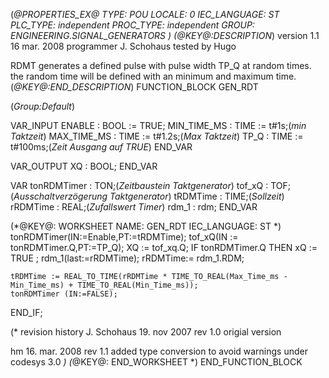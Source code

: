 (*@PROPERTIES_EX@
TYPE: POU
LOCALE: 0
IEC_LANGUAGE: ST
PLC_TYPE: independent
PROC_TYPE: independent
GROUP: ENGINEERING.SIGNAL_GENERATORS
*)
(*@KEY@:DESCRIPTION*)
version 1.1	16 mar. 2008
programmer 	J. Schohaus
tested by	Hugo

RDMT generates a defined pulse with pulse width TP_Q at random times. the random time will be defined with an minimum and maximum time.
(*@KEY@:END_DESCRIPTION*)
FUNCTION_BLOCK GEN_RDT

(*Group:Default*)


VAR_INPUT
	ENABLE :	BOOL := TRUE;
	MIN_TIME_MS :	TIME := t#1s;(*min Taktzeit*)
	MAX_TIME_MS :	TIME := t#1.2s;(*Max Taktzeit*)
	TP_Q :	TIME := t#100ms;(*Zeit Ausgang auf TRUE*)
END_VAR


VAR_OUTPUT
	XQ :	BOOL;
END_VAR


VAR
	tonRDMTimer :	TON;(*Zeitbaustein Taktgenerator*)
	tof_xQ :	TOF;(*Ausschaltverzögerung Taktgenerator*)
	tRDMTime :	TIME;(*Sollzeit*)
	rRDMTime :	REAL;(*Zufallswert Timer*)
	rdm_1 :	rdm;
END_VAR


(*@KEY@: WORKSHEET
NAME: GEN_RDT
IEC_LANGUAGE: ST
*)
tonRDMTimer(IN:=Enable,PT:=tRDMTime);
tof_xQ(IN := tonRDMTimer.Q,PT:=TP_Q);
XQ := tof_xq.Q;
IF tonRDMTimer.Q THEN
	xQ := TRUE ;
    rdm_1(last:=rRDMTime);
    rRDMTime:= rdm_1.RDM;

	tRDMTime := REAL_TO_TIME(rRDMTime * TIME_TO_REAL(Max_Time_ms - Min_Time_ms) + TIME_TO_REAL(Min_Time_ms));
	tonRDMTimer (IN:=FALSE);
END_IF;

(* revision history
J. Schohaus	19. nov 2007	rev 1.0
	origial version

hm	16. mar. 2008			rev 1.1
	added type conversion to avoid warnings under codesys 3.0
*)
(*@KEY@: END_WORKSHEET *)
END_FUNCTION_BLOCK
